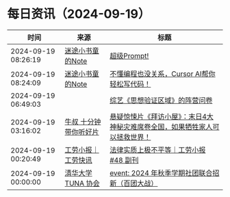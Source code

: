 ﻿# 每日资讯（2024-09-19）

|时间|来源|标题|
|---|---|---|
|2024-09-19 08:26:19|[迷途小书童的Note](https://xugaoxiang.com/feed)|[超级Prompt!](https://xugaoxiang.com/2024/09/19/superprompt/)|
|2024-09-19 08:24:09|[迷途小书童的Note](https://xugaoxiang.com/feed)|[不懂编程也没关系，Cursor AI帮你轻松写代码！](https://xugaoxiang.com/2024/09/19/cursor/)|
|2024-09-19 06:49:03|[](http://blog.fivest.one/feed)|[综艺《思想验证区域》的阵营问卷](https://blog.fivest.one/archives/6855)|
|2024-09-19 03:16:02|[牛叔 十分钟带你听好片](https://getpodcast.xyz/data/ximalaya/11534451.xml)|[悬疑惊悚片《拜访小屋》：末日4大神秘灾难席卷全国，如果牺牲家人可以拯救世界！](https://www.ximalaya.com/sound/757894353)|
|2024-09-19 00:20:49|[工劳小报｜工劳快讯](https://newsletter.laborinfocn.com/rss)|[法律实质上极不平等｜工劳小报 #48 副刊](https://feed.laborinfocn7.com/issue48-supplement/)|
|2024-09-19 00:00:00|[清华大学 TUNA 协会](https://tuna.moe/feed.xml)|[event: 2024 年秋季学期社团联合招新（百团大战）](https://tuna.moe/event/2024/recruitment-autumn/)|
